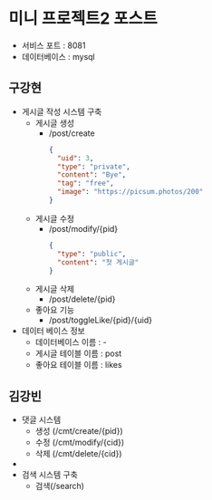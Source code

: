 # 미니 프로젝트2 포스트
- 서비스 포트 : 8081
- 데이터베이스 : mysql

## 구강현
- 게시글 작성 시스템 구축
  - 게시글 생성
    - /post/create
      ``` JSON
      {
        "uid": 3,
        "type": "private",
        "content": "Bye",
        "tag": "free",
        "image": "https://picsum.photos/200​"
      }
      ```
  - 게시글 수정
    - /post/modify/{pid}
      ``` JSON
      {
        "type": "public",
        "content": "첫 게시글"
      }
      ```  
  - 게시글 삭제
    - /post/delete/{pid}
  - 좋아요 기능
    - /post/toggleLike/{pid}/{uid}
- 데이터 베이스 정보
  - 데이터베이스 이름 : -
  - 게시글 테이블 이름 : post
  - 좋아요 테이블 이름 : likes

## 김강빈
- 댓글 시스템
  - 생성 (/cmt/create/{pid})
  - 수정 (/cmt/modify/{cid})
  - 삭제 (/cmt/delete/{cid})
- 
- 검색 시스템 구축
  - 검색(/search)
